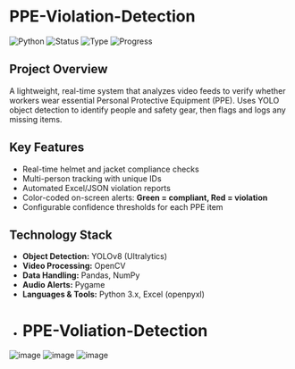 # PPE-Violation-Detection  

![Python](https://img.shields.io/badge/Python-3.x-green)  ![Status](https://img.shields.io/badge/Status-Active-brightgreen)  ![Type](https://img.shields.io/badge/Type-Real--Time-blue)  ![Progress](https://img.shields.io/badge/Completion-Done-yellow)

##  Project Overview
A lightweight, real-time system that analyzes video feeds to verify whether workers wear essential Personal Protective Equipment (PPE). Uses YOLO object detection to identify people and safety gear, then flags and logs any missing items.

##  Key Features
- Real-time helmet and jacket compliance checks  
- Multi-person tracking with unique IDs  
- Automated Excel/JSON violation reports  
- Color-coded on-screen alerts: **Green = compliant, Red = violation**  
- Configurable confidence thresholds for each PPE item  

##  Technology Stack
- **Object Detection:** YOLOv8 (Ultralytics)  
- **Video Processing:** OpenCV  
- **Data Handling:** Pandas, NumPy  
- **Audio Alerts:** Pygame  
- **Languages & Tools:** Python 3.x, Excel (openpyxl)
- # PPE-Voliation-Detection

![image](https://github.com/user-attachments/assets/da9d7fad-24d6-4f98-a481-eb19a7b7cd94)
![image](https://github.com/user-attachments/assets/d6bec69f-9597-414f-947b-11dc395f0f50)
![image](https://github.com/user-attachments/assets/7a731f88-4f29-4e9a-8b24-e88f371ec7c4)
